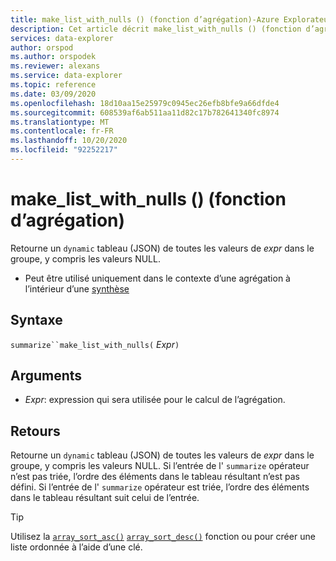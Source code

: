 ```yaml
---
title: make_list_with_nulls () (fonction d’agrégation)-Azure Explorateur de données | Microsoft Docs
description: Cet article décrit make_list_with_nulls () (fonction d’agrégation) dans Azure Explorateur de données.
services: data-explorer
author: orspod
ms.author: orspodek
ms.reviewer: alexans
ms.service: data-explorer
ms.topic: reference
ms.date: 03/09/2020
ms.openlocfilehash: 18d10aa15e25979c0945ec26efb8bfe9a66dfde4
ms.sourcegitcommit: 608539af6ab511aa11d82c17b782641340fc8974
ms.translationtype: MT
ms.contentlocale: fr-FR
ms.lasthandoff: 10/20/2020
ms.locfileid: "92252217"
---
```

# <a name="make_list_with_nulls-aggregation-function"></a>make_list_with_nulls () (fonction d’agrégation)

Retourne un `dynamic` tableau (JSON) de toutes les valeurs de *expr* dans le groupe, y compris les valeurs NULL.

* Peut être utilisé uniquement dans le contexte d’une agrégation à l’intérieur d’une [synthèse](summarizeoperator.md)

## <a name="syntax"></a>Syntaxe

`summarize``make_list_with_nulls(` *Expr*`)`

## <a name="arguments"></a>Arguments

* *Expr*: expression qui sera utilisée pour le calcul de l’agrégation.

## <a name="returns"></a>Retours

Retourne un `dynamic` tableau (JSON) de toutes les valeurs de *expr* dans le groupe, y compris les valeurs NULL.
Si l’entrée de l' `summarize` opérateur n’est pas triée, l’ordre des éléments dans le tableau résultant n’est pas défini.
Si l’entrée de l' `summarize` opérateur est triée, l’ordre des éléments dans le tableau résultant suit celui de l’entrée.

> [!TIP]
> Utilisez la [`array_sort_asc()`](./arraysortascfunction.md) [`array_sort_desc()`](./arraysortdescfunction.md) fonction ou pour créer une liste ordonnée à l’aide d’une clé.
